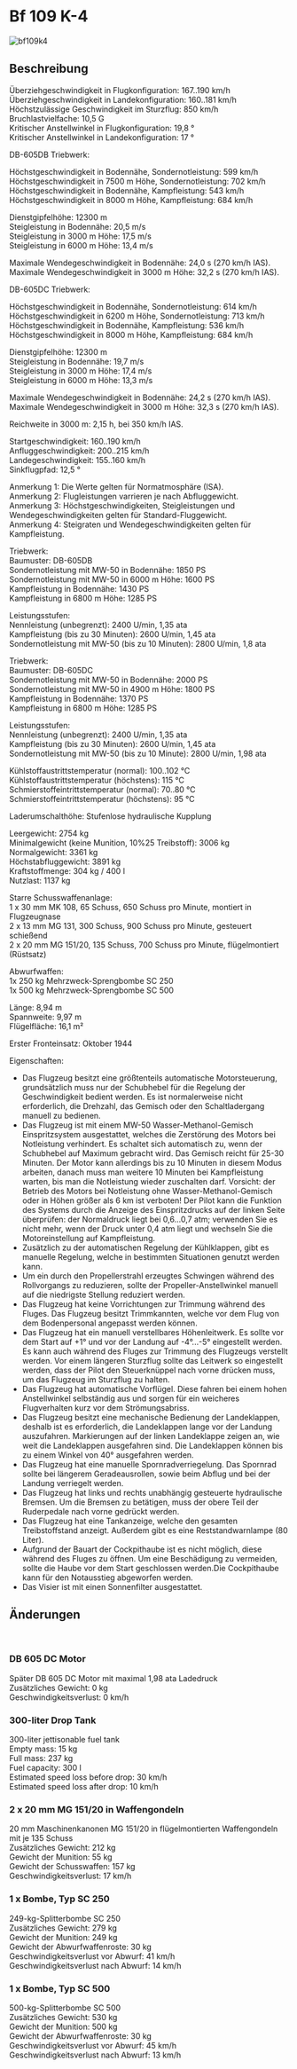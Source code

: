 # Bf 109 K-4  
  
![bf109k4](../images/bf109k4.png)  
  
## Beschreibung  
  
Überziehgeschwindigkeit in Flugkonfiguration: 167..190 km/h  
Überziehgeschwindigkeit in Landekonfiguration: 160..181 km/h  
Höchstzulässige Geschwindigkeit im Sturzflug: 850 km/h  
Bruchlastvielfache: 10,5 G  
Kritischer Anstellwinkel in Flugkonfiguration: 19,8 °  
Kritischer Anstellwinkel in Landekonfiguration: 17 °  
  
DB-605DB Triebwerk:  
  
Höchstgeschwindigkeit in Bodennähe, Sondernotleistung: 599 km/h  
Höchstgeschwindigkeit in 7500 m Höhe, Sondernotleistung: 702 km/h  
Höchstgeschwindigkeit in Bodennähe, Kampfleistung: 543 km/h  
Höchstgeschwindigkeit in 8000 m Höhe, Kampfleistung: 684 km/h  
  
Dienstgipfelhöhe: 12300 m  
Steigleistung in Bodennähe: 20,5 m/s  
Steigleistung in 3000 m Höhe: 17,5 m/s  
Steigleistung in 6000 m Höhe: 13,4 m/s  
  
Maximale Wendegeschwindigkeit in Bodennähe: 24,0 s (270 km/h IAS).  
Maximale Wendegeschwindigkeit in 3000 m Höhe: 32,2 s (270 km/h IAS).  
  
DB-605DC Triebwerk:  
  
Höchstgeschwindigkeit in Bodennähe, Sondernotleistung: 614 km/h  
Höchstgeschwindigkeit in 6200 m Höhe, Sondernotleistung: 713 km/h  
Höchstgeschwindigkeit in Bodennähe, Kampfleistung: 536 km/h  
Höchstgeschwindigkeit in 8000 m Höhe, Kampfleistung: 684 km/h  
  
Dienstgipfelhöhe: 12300 m  
Steigleistung in Bodennähe: 19,7 m/s  
Steigleistung in 3000 m Höhe: 17,4 m/s  
Steigleistung in 6000 m Höhe: 13,3 m/s  
  
Maximale Wendegeschwindigkeit in Bodennähe: 24,2 s (270 km/h IAS).  
Maximale Wendegeschwindigkeit in 3000 m Höhe: 32,3 s (270 km/h IAS).  
  
Reichweite in 3000 m: 2,15 h, bei 350 km/h IAS.  
  
Startgeschwindigkeit: 160..190 km/h  
Anfluggeschwindigkeit: 200..215 km/h  
Landegeschwindigkeit: 155..160 km/h  
Sinkflugpfad: 12,5 °  
  
Anmerkung 1: Die Werte gelten für Normatmosphäre (ISA).  
Anmerkung 2: Flugleistungen varrieren je nach Abfluggewicht.  
Anmerkung 3: Höchstgeschwindigkeiten, Steigleistungen und Wendegeschwindigkeiten gelten für Standard-Fluggewicht.  
Anmerkung 4: Steigraten und Wendegeschwindigkeiten gelten für Kampfleistung.  
  
Triebwerk:  
Baumuster: DB-605DB  
Sondernotleistung mit MW-50 in Bodennähe: 1850 PS  
Sondernotleistung mit MW-50 in 6000 m Höhe: 1600 PS  
Kampfleistung in Bodennähe: 1430 PS  
Kampfleistung in 6800 m Höhe: 1285 PS  
  
Leistungsstufen:  
Nennleistung (unbegrenzt): 2400 U/min, 1,35 ata  
Kampfleistung (bis zu 30 Minuten): 2600 U/min, 1,45 ata  
Sondernotleistung mit MW-50 (bis zu 10 Minuten): 2800 U/min, 1,8 ata  
  
Triebwerk:  
Baumuster: DB-605DC  
Sondernotleistung mit MW-50 in Bodennähe: 2000 PS  
Sondernotleistung mit MW-50 in 4900 m Höhe: 1800 PS  
Kampfleistung in Bodennähe: 1370 PS  
Kampfleistung in 6800 m Höhe: 1285 PS  
  
Leistungsstufen:  
Nennleistung (unbegrenzt): 2400 U/min, 1,35 ata  
Kampfleistung (bis zu 30 Minuten): 2600 U/min, 1,45 ata  
Sondernotleistung mit MW-50 (bis zu 10 Minute): 2800 U/min, 1,98 ata  
  
Kühlstoffaustrittstemperatur (normal): 100..102 °C  
Kühlstoffaustrittstemperatur (höchstens): 115 °C  
Schmierstoffeintrittstemperatur (normal): 70..80 °C  
Schmierstoffeintrittstemperatur (höchstens): 95 °C  
  
Laderumschalthöhe: Stufenlose hydraulische Kupplung   
  
Leergewicht: 2754 kg  
Minimalgewicht (keine Munition, 10%25 Treibstoff): 3006 kg  
Normalgewicht: 3361 kg  
Höchstabfluggewicht: 3891 kg  
Kraftstoffmenge: 304 kg / 400 l  
Nutzlast: 1137 kg  
  
Starre Schusswaffenanlage:  
1 x 30 mm MK 108, 65 Schuss, 650 Schuss pro Minute, montiert in Flugzeugnase  
2 x 13 mm MG 131, 300 Schuss, 900 Schuss pro Minute, gesteuert schießend  
2 x 20 mm MG 151/20, 135 Schuss, 700 Schuss pro Minute, flügelmontiert (Rüstsatz)  
  
Abwurfwaffen:  
1x 250 kg Mehrzweck-Sprengbombe SC 250  
1x 500 kg Mehrzweck-Sprengbombe SC 500  
  
Länge: 8,94 m  
Spannweite: 9,97 m  
Flügelfläche: 16,1 m²  
  
Erster Fronteinsatz: Oktober 1944  
  
Eigenschaften:  
- Das Flugzeug besitzt eine größtenteils automatische Motorsteuerung, grundsätzlich muss nur der Schubhebel für die Regelung der Geschwindigkeit bedient werden. Es ist normalerweise nicht erforderlich, die Drehzahl, das Gemisch oder den Schaltladergang manuell zu bedienen.  
- Das Flugzeug ist mit einem MW-50 Wasser-Methanol-Gemisch Einspritzsystem ausgestattet, welches die Zerstörung des Motors bei Notleistung verhindert. Es schaltet sich automatisch zu, wenn der Schubhebel auf Maximum gebracht wird. Das Gemisch reicht für 25-30 Minuten. Der Motor kann allerdings bis zu 10 Minuten in diesem Modus arbeiten, danach muss man weitere 10 Minuten bei Kampfleistung warten, bis man die Notleistung wieder zuschalten darf. Vorsicht: der Betrieb des Motors bei Notleistung ohne Wasser-Methanol-Gemisch oder in Höhen größer als 6 km ist verboten! Der Pilot kann die Funktion des Systems durch die Anzeige des Einspritzdrucks auf der linken Seite überprüfen: der Normaldruck liegt bei 0,6...0,7 atm; verwenden Sie es nicht mehr, wenn der Druck unter 0,4 atm liegt und wechseln Sie die Motoreinstellung auf Kampfleistung.  
- Zusätzlich zu der automatischen Regelung der Kühlklappen, gibt es manuelle Regelung, welche in bestimmten Situationen genutzt werden kann.  
- Um ein durch den Propellerstrahl erzeugtes Schwingen während des Rollvorgangs zu reduzieren, sollte der Propeller-Anstellwinkel manuell auf die niedrigste Stellung reduziert werden.  
- Das Flugzeug hat keine Vorrichtungen zur Trimmung während des Fluges. Das Flugzeug besitzt Trimmkannten, welche vor dem Flug von dem Bodenpersonal angepasst werden können.  
- Das Flugzeug hat ein manuell verstellbares Höhenleitwerk. Es sollte vor dem Start auf +1° und vor der Landung auf -4°...-5° eingestellt werden. Es kann auch während des Fluges zur Trimmung des Flugzeugs verstellt werden. Vor einem längeren Sturzflug sollte das Leitwerk so eingestellt werden, dass der Pilot den Steuerknüppel nach vorne drücken muss, um das Flugzeug im Sturzflug zu halten.  
- Das Flugzeug hat automatische Vorflügel. Diese fahren bei einem hohen Anstellwinkel selbständig aus und sorgen für ein weicheres Flugverhalten kurz vor dem Strömungsabriss.  
- Das Flugzeug besitzt eine mechanische Bedienung der Landeklappen, deshalb ist es erforderlich, die Landeklappen lange vor der Landung auszufahren. Markierungen auf der linken Landeklappe zeigen an, wie weit die Landeklappen ausgefahren sind. Die Landeklappen können bis zu einem Winkel von 40° ausgefahren werden.  
- Das Flugzeug hat eine manuelle Spornradverriegelung. Das Spornrad sollte bei längerem Geradeausrollen, sowie beim Abflug und bei der Landung verriegelt werden.  
- Das Flugzeug hat links und rechts unabhängig gesteuerte hydraulische Bremsen. Um die Bremsen zu betätigen, muss der obere Teil der Ruderpedale nach vorne gedrückt werden.  
- Das Flugzeug hat eine Tankanzeige, welche den gesamten Treibstoffstand anzeigt. Außerdem gibt es eine Reststandwarnlampe (80 Liter).  
- Aufgrund der Bauart der Cockpithaube ist es nicht möglich, diese während des Fluges zu öffnen. Um eine Beschädigung zu vermeiden, sollte die Haube vor dem Start geschlossen werden.Die Cockpithaube kann für den Notausstieg abgeworfen werden.  
- Das Visier ist mit einen Sonnenfilter ausgestattet.  
  
## Änderungen  
  ﻿
  
### DB 605 DC Motor  
  
Später DB 605 DC Motor mit maximal 1,98 ata Ladedruck  
Zusätzliches Gewicht: 0 kg  
Geschwindigkeitsverlust: 0 km/h  ﻿
  
### 300-liter Drop Tank  
  
300-liter jettisonable fuel tank  
Empty mass: 15 kg  
Full mass: 237 kg  
Fuel capacity: 300 l  
Estimated speed loss before drop: 30 km/h  
Estimated speed loss after drop: 10 km/h  ﻿
  
### 2 x 20 mm MG 151/20 in Waffengondeln  
  
20 mm Maschinenkanonen MG 151/20 in flügelmontierten Waffengondeln mit je 135 Schuss  
Zusätzliches Gewicht: 212 kg  
Gewicht der Munition: 55 kg  
Gewicht der Schusswaffen: 157 kg  
Geschwindigkeitsverlust: 17 km/h  ﻿
  
### 1 x Bombe, Typ SC 250  
  
249-kg-Splitterbombe SC 250  
Zusätzliches Gewicht: 279 kg  
Gewicht der Munition: 249 kg  
Gewicht der Abwurfwaffenroste: 30 kg  
Geschwindigkeitsverlust vor Abwurf: 41 km/h  
Geschwindigkeitsverlust nach Abwurf: 14 km/h  ﻿
  
### 1 x Bombe, Typ SC 500  
  
500-kg-Splitterbombe SC 500  
Zusätzliches Gewicht: 530 kg  
Gewicht der Munition: 500 kg  
Gewicht der Abwurfwaffenroste: 30 kg  
Geschwindigkeitsverlust vor Abwurf: 45 km/h  
Geschwindigkeitsverlust nach Abwurf: 13 km/h  